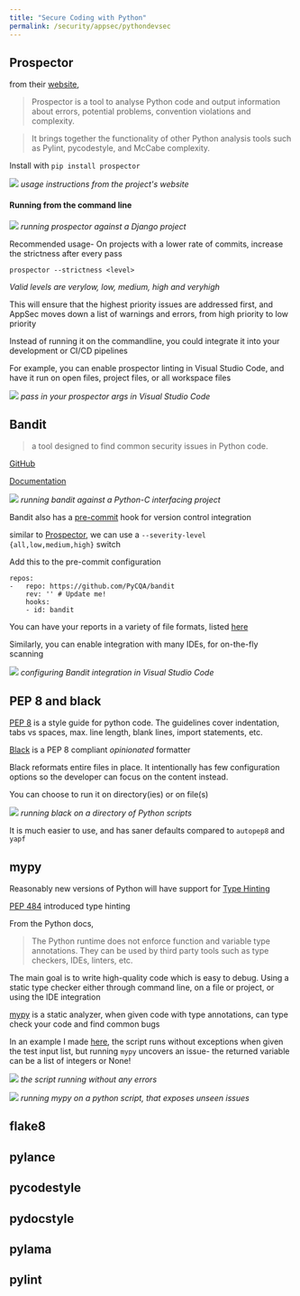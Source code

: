 ```yaml
---
title: "Secure Coding with Python"
permalink: /security/appsec/pythondevsec
---
```


<!-- split into finding issues, code style, linting,formatter,etc -->

## Prospector

from their [website](https://prospector.landscape.io),

> Prospector is a tool to analyse Python code and output information about errors, potential problems, convention violations and complexity.

> It brings together the functionality of other Python analysis tools such as Pylint, pycodestyle, and McCabe complexity.

Install with `pip install prospector`

![](img/prospector_usage.png)
_usage instructions from the project's website_

#### Running from the command line

![](img/prospector1.png)
_running prospector against a Django project_

Recommended usage-
On projects with a lower rate of commits, increase the strictness after every pass

`prospector --strictness <level>`

_Valid levels are verylow, low, medium, high and veryhigh_

This will ensure that the highest priority issues are addressed first, and AppSec moves down a list of warnings and errors, from high priority to low priority

Instead of running it on the commandline, you could integrate it into your development or CI/CD pipelines

For example, you can enable prospector linting in Visual Studio Code, and have it run on open files, project files, or all workspace files

![](img/prospector.png)
_pass in your prospector args in Visual Studio Code_

## Bandit

> a tool designed to find common security issues in Python code.

[GitHub](https://github.com/PyCQA/bandit)

[Documentation](https://bandit.readthedocs.io/en/latest/)

![](img/bandit_usage.png)
_running bandit against a Python-C interfacing project_

Bandit also has a [pre-commit](https://pre-commit.com/) hook for version control integration

similar to [Prospector](#prospector), we can use a `--severity-level {all,low,medium,high}` switch

Add this to the pre-commit configuration

```
repos:
-   repo: https://github.com/PyCQA/bandit
    rev: '' # Update me!
    hooks:
    - id: bandit
```

You can have your reports in a variety of file formats, listed [here](https://bandit.readthedocs.io/en/latest/formatters/index.html#complete-formatter-listing)

Similarly, you can enable integration with many IDEs, for on-the-fly scanning

![](img/bandit_vscode_config.png)
_configuring Bandit integration in Visual Studio Code_

## PEP 8 and black

[PEP 8](https://peps.python.org/pep-0008/) is a style guide for python code. The guidelines cover indentation, tabs vs spaces, max. line length, blank lines, import statements, etc.

[Black](https://black.readthedocs.io/en/stable) is a PEP 8 compliant _opinionated_ formatter

Black reformats entire files in place. It intentionally has few configuration options so the developer can focus on the content instead.

You can choose to run it on directory(ies) or on file(s)

![](img/black_dir.png)
_running black on a directory of Python scripts_

It is much easier to use, and has saner defaults compared to `autopep8` and `yapf`

## mypy

Reasonably new versions of Python will have support for [Type Hinting](https://docs.python.org/3/library/typing.html)

[PEP 484](https://peps.python.org/pep-0484/) introduced type hinting

From the Python docs,

> The Python runtime does not enforce function and variable type annotations. They can be used by third party tools such as type checkers, IDEs, linters, etc.

The main goal is to write high-quality code which is easy to debug. Using a static type checker either through command line, on a file or project, or using the IDE integration

[mypy](https://mypy.readthedocs.io/en/stable/) is a static analyzer, when given code with type annotations, can type check your code and find common bugs

In an example I made [here](../../resources/type_annotations.py), the script runs without exceptions when given the test input list, but running `mypy` uncovers an issue- the returned variable can be a list of integers or None!

![](img/mypy_python_run.png)
_the script running without any errors_

![](img/mypy_usage.png)
_running mypy on a python script, that exposes unseen issues_

## flake8

## pylance

## pycodestyle

## pydocstyle

## pylama

## pylint
